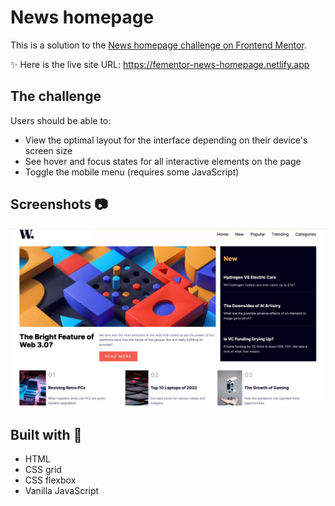 # News homepage

This is a solution to the [News homepage challenge on Frontend Mentor](https://www.frontendmentor.io/challenges/news-homepage-H6SWTa1MFl).

✨ Here is the live site URL: https://fementor-news-homepage.netlify.app

## The challenge

Users should be able to:

- View the optimal layout for the interface depending on their device's screen size
- See hover and focus states for all interactive elements on the page
- Toggle the mobile menu (requires some JavaScript)

## Screenshots 📷
![](./assets/images/screenshot/news-homepage.png)

## Built with 🔧
- HTML
- CSS grid
- CSS flexbox
- Vanilla JavaScript